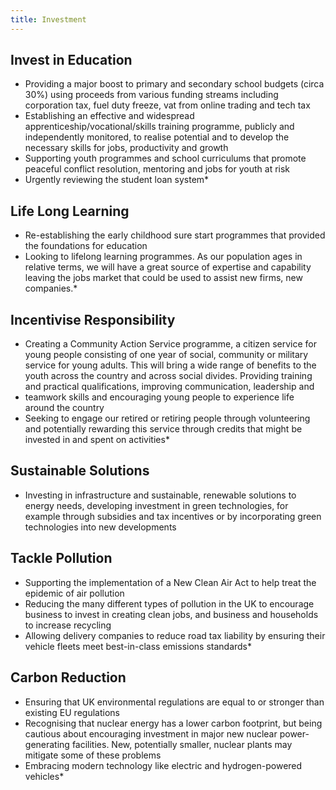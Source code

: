 ```yaml
---
title: Investment
---
```


## Invest in Education

* Providing a major boost to primary and secondary school budgets (circa 30%) using proceeds from various funding streams including corporation tax, fuel duty freeze, vat from online trading and tech tax
* Establishing an effective and widespread apprenticeship/vocational/skills training programme, publicly and independently monitored, to realise potential and to develop the necessary skills for jobs, productivity and growth
* Supporting youth programmes and school curriculums that promote peaceful conflict resolution, mentoring and jobs for youth at risk
* Urgently reviewing the student loan system*

## Life Long Learning

* Re-establishing the early childhood sure start programmes that provided the foundations for education
* Looking to lifelong learning programmes. As our population ages in relative terms, we will have a great source of expertise and capability leaving the jobs market that could be used to assist new firms, new companies.*

## Incentivise Responsibility

* Creating a Community Action Service programme, a citizen service for young people consisting of one year of social, community or military service for young adults. This will bring a wide range of benefits to the youth across the country and across social divides. Providing training and practical qualifications, improving communication, leadership and
* teamwork skills and encouraging young people to experience life around the country 
* Seeking to engage our retired or retiring people through volunteering and potentially rewarding this service through credits that might be invested in and spent on activities*

## Sustainable Solutions

* Investing in infrastructure and sustainable, renewable solutions to energy needs, developing investment in green technologies, for example through subsidies and tax incentives or by incorporating green technologies into new developments

## Tackle Pollution

* Supporting the implementation of a New Clean Air Act to help treat the epidemic of air pollution
* Reducing the many different types of pollution in the UK to encourage business to invest in creating clean jobs, and business and households to increase recycling
* Allowing delivery companies to reduce road tax liability by ensuring their vehicle fleets meet best-in-class emissions standards*

## Carbon Reduction

* Ensuring that UK environmental regulations are equal to or stronger than existing EU regulations
* Recognising that nuclear energy has a lower carbon footprint, but being cautious about encouraging investment in major new nuclear power-generating facilities. New, potentially smaller, nuclear plants may mitigate some of these problems
* Embracing modern technology like electric and hydrogen-powered vehicles*

